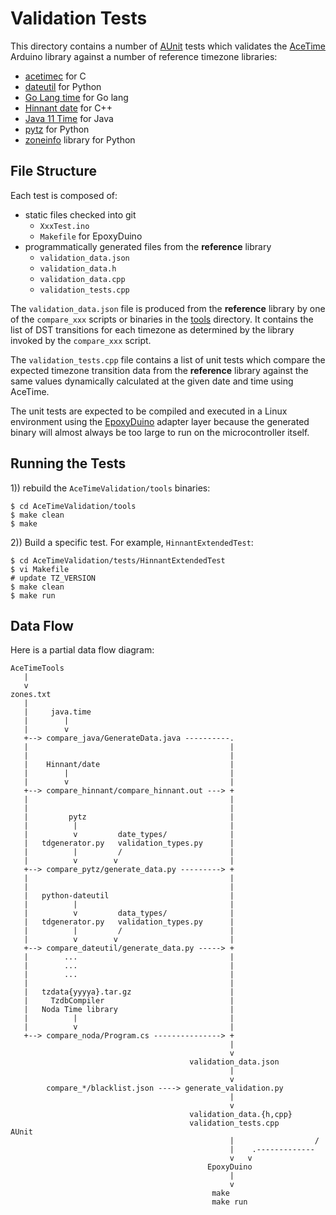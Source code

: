 # Validation Tests

This directory contains a number of [AUnit](https://github.com/bxparks/AUnit)
tests which validates the [AceTime](https://github.com/bxparks/AceTime) Arduino
library against a number of reference timezone libraries:

- [acetimec](https://github.com/bxparks/acetimec) for C
- [dateutil](https://pypi.org/project/python-dateutil/) for Python
- [Go Lang time](https://pkg.go.dev/time) for Go lang
- [Hinnant date](https://github.com/HowardHinnant/date) for C++
- [Java 11 Time](https://docs.oracle.com/en/java/javase/11/docs/api/java.base/java/time/package-summary.html) for Java
- [pytz](https://pypi.org/project/pytz/) for Python
- [zoneinfo](https://docs.python.org/3/library/zoneinfo.html) library for Python

## File Structure

Each test is composed of:

* static files checked into git
    * `XxxTest.ino`
    * `Makefile` for EpoxyDuino
* programmatically generated files from the **reference** library
    * `validation_data.json`
    * `validation_data.h`
    * `validation_data.cpp`
    * `validation_tests.cpp`

The `validation_data.json` file is produced from the **reference** library by
one of the `compare_xxx` scripts or binaries in the [tools](../tools) directory.
It contains the list of DST transitions for each timezone as determined by the
library invoked by the `compare_xxx` script.

The `validation_tests.cpp` file contains a list of unit tests which compare the
expected timezone transition data from the **reference** library against the
same values dynamically calculated at the given date and time using AceTime.

The unit tests are expected to be compiled and executed in a Linux environment
using the [EpoxyDuino](https://github.com/bxparks/EpoxyDuino) adapter layer
because the generated binary will almost always be too large to run on the
microcontroller itself.

## Running the Tests

1)) rebuild the `AceTimeValidation/tools` binaries:
```
$ cd AceTimeValidation/tools
$ make clean
$ make
```

2)) Build a specific test. For example, `HinnantExtendedTest`:

```
$ cd AceTimeValidation/tests/HinnantExtendedTest
$ vi Makefile
# update TZ_VERSION
$ make clean
$ make run
```

## Data Flow

Here is a partial data flow diagram:

```
AceTimeTools
   |
   v
zones.txt
   |
   |     java.time
   |        |
   |        v
   +--> compare_java/GenerateData.java ----------.
   |                                             |
   |                                             |
   |    Hinnant/date                             |
   |        |                                    |
   |        v                                    |
   +--> compare_hinnant/compare_hinnant.out ---> +
   |                                             |
   |                                             |
   |         pytz                                |
   |          |                                  |
   |          v         date_types/              |
   |   tdgenerator.py   validation_types.py      |
   |          |         /                        |
   |          v        v                         |
   +--> compare_pytz/generate_data.py ---------> +
   |                                             |
   |                                             |
   |   python-dateutil                           |
   |          |                                  |
   |          v         data_types/              |
   |   tdgenerator.py   validation_types.py      |
   |          |         /                        |
   |          v        v                         |
   +--> compare_dateutil/generate_data.py -----> +
   |        ...                                  |
   |        ...                                  |
   |        ...                                  |
   |                                             |
   |   tzdata{yyyya}.tar.gz                      |
   |     TzdbCompiler                            |
   |   Noda Time library                         |
   |          |                                  |
   |          v                                  |
   +--> compare_noda/Program.cs ---------------> +
                                                 |
                                                 v
                                        validation_data.json
                                                 |
                                                 v
        compare_*/blacklist.json ----> generate_validation.py
                                                 |
                                                 v
                                        validation_data.{h,cpp}
                                        validation_tests.cpp        AUnit
                                                 |                  /
                                                 |    .-------------
                                                 v   v
                                            EpoxyDuino
                                                 |
                                                 v
                                             make
                                             make run
```
